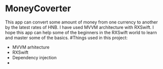 # MoneyCoverter
This app can convert some amount of money from one currency to another by the latest rates of HNB.
I have used MVVM architecture with RXSwift.
I hope this app can help some of the beginners in the RXSwift world to learn and master some of the basics.
#Things used in this project:
- MVVM arhitecture
- RXSwift
- Dependency injection
- 
